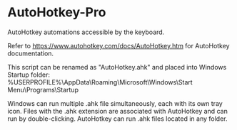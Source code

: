 # AutoHotkey-Pro
AutoHotkey automations accessible by the keyboard.

Refer to https://www.autohotkey.com/docs/AutoHotkey.htm for AutoHotkey documentation.

This script can be renamed as "AutoHotkey.ahk" and placed into Windows Startup folder:
	%USERPROFILE%\AppData\Roaming\Microsoft\Windows\Start Menu\Programs\Startup

Windows can run multiple .ahk file simultaneously, each with its own tray icon.
Files with the .ahk extension are associated with AutoHotkey and can run by double-clicking.
AutoHotkey can run .ahk files located in any folder.
